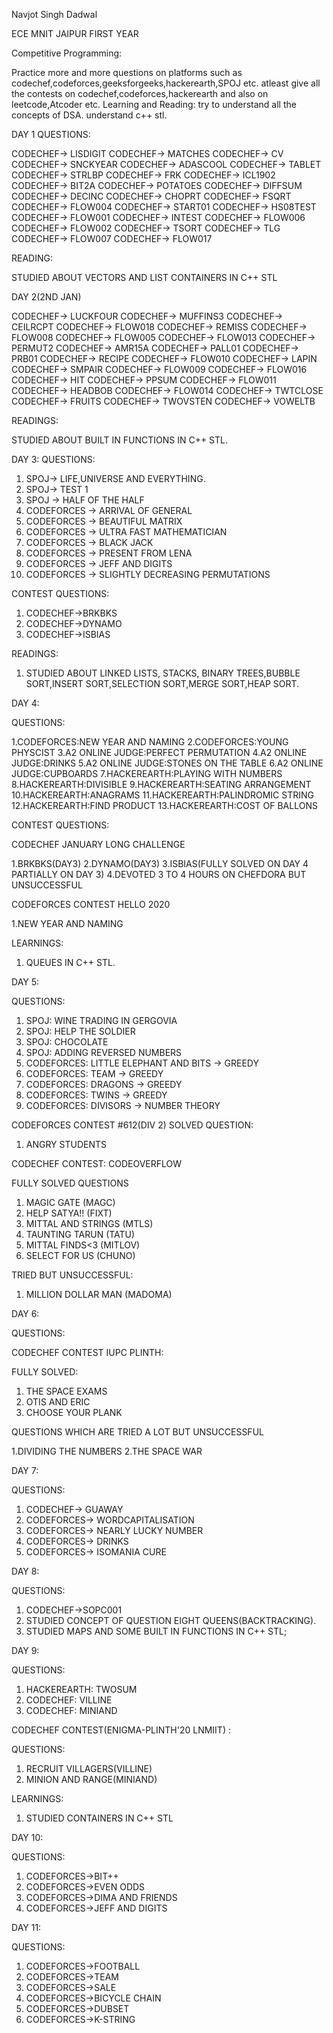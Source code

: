Navjot Singh Dadwal

ECE MNIT JAIPUR FIRST YEAR

Competitive Programming:

Practice more and more questions on platforms such as codechef,codeforces,geeksforgeeks,hackerearth,SPOJ etc.
atleast give all the contests on codechef,codeforces,hackerearth and also on leetcode,Atcoder etc. Learning and Reading:
try to understand all the concepts of DSA.
understand c++ stl. 

DAY 1 QUESTIONS:

CODECHEF-> LISDIGIT
CODECHEF-> MATCHES
CODECHEF-> CV
CODECHEF-> SNCKYEAR
CODECHEF-> ADASCOOL
CODECHEF-> TABLET
CODECHEF-> STRLBP
CODECHEF-> FRK
CODECHEF-> ICL1902
CODECHEF-> BIT2A
CODECHEF-> POTATOES
CODECHEF-> DIFFSUM
CODECHEF-> DECINC
CODECHEF-> CHOPRT
CODECHEF-> FSQRT
CODECHEF-> FLOW004
CODECHEF-> START01
CODECHEF-> HS08TEST
CODECHEF-> FLOW001
CODECHEF-> INTEST
CODECHEF-> FLOW006
CODECHEF-> FLOW002
CODECHEF-> TSORT
CODECHEF-> TLG
CODECHEF-> FLOW007
CODECHEF-> FLOW017 

READING:

STUDIED ABOUT VECTORS AND LIST CONTAINERS IN C++ STL

DAY 2(2ND JAN)

CODECHEF-> LUCKFOUR
CODECHEF-> MUFFINS3
CODECHEF-> CEILRCPT
CODECHEF-> FLOW018
CODECHEF-> REMISS
CODECHEF-> FLOW008
CODECHEF-> FLOW005
CODECHEF-> FLOW013
CODECHEF-> PERMUT2
CODECHEF-> AMR15A
CODECHEF-> PALL01
CODECHEF-> PRB01
CODECHEF-> RECIPE
CODECHEF-> FLOW010
CODECHEF-> LAPIN
CODECHEF-> SMPAIR
CODECHEF-> FLOW009
CODECHEF-> FLOW016
CODECHEF-> HIT
CODECHEF-> PPSUM
CODECHEF-> FLOW011
CODECHEF-> HEADBOB
CODECHEF-> FLOW014
CODECHEF-> TWTCLOSE
CODECHEF-> FRUITS
CODECHEF-> TWOVSTEN
CODECHEF-> VOWELTB

READINGS:

STUDIED ABOUT BUILT IN FUNCTIONS IN C++ STL.

DAY 3:
QUESTIONS:
1. SPOJ-> LIFE,UNIVERSE AND EVERYTHING.
2. SPOJ-> TEST 1
3. SPOJ -> HALF OF THE HALF
4. CODEFORCES -> ARRIVAL OF GENERAL
5. CODEFORCES -> BEAUTIFUL MATRIX
6. CODEFORCES -> ULTRA FAST MATHEMATICIAN
7. CODEFORCES -> BLACK JACK
8. CODEFORCES -> PRESENT FROM LENA
9. CODEFORCES -> JEFF AND DIGITS
10. CODEFORCES -> SLIGHTLY DECREASING PERMUTATIONS

CONTEST QUESTIONS:

1. CODECHEF->BRKBKS
2. CODECHEF->DYNAMO
3. CODECHEF->ISBIAS

READINGS:

1. STUDIED ABOUT LINKED LISTS, STACKS, BINARY TREES,BUBBLE SORT,INSERT SORT,SELECTION SORT,MERGE SORT,HEAP SORT.

DAY 4:

QUESTIONS:

1.CODEFORCES:NEW YEAR AND NAMING
2.CODEFORCES:YOUNG PHYSCIST
3.A2 ONLINE JUDGE:PERFECT PERMUTATION
4.A2 ONLINE JUDGE:DRINKS
5.A2 ONLINE JUDGE:STONES ON THE TABLE
6.A2 ONLINE JUDGE:CUPBOARDS
7.HACKEREARTH:PLAYING WITH NUMBERS
8.HACKEREARTH:DIVISIBLE
9.HACKEREARTH:SEATING ARRANGEMENT
10.HACKEREARTH:ANAGRAMS
11.HACKEREARTH:PALINDROMIC STRING
12.HACKEREARTH:FIND PRODUCT
13.HACKEREARTH:COST OF BALLONS

CONTEST QUESTIONS:

CODECHEF JANUARY LONG CHALLENGE

1.BRKBKS(DAY3)
2.DYNAMO(DAY3)
3.ISBIAS(FULLY SOLVED ON DAY 4 PARTIALLY ON DAY 3)
4.DEVOTED 3 TO 4 HOURS ON CHEFDORA BUT UNSUCCESSFUL

CODEFORCES CONTEST HELLO 2020

1.NEW YEAR AND NAMING 

LEARNINGS:

1. QUEUES IN C++ STL.

DAY 5:

QUESTIONS:

1. SPOJ: WINE TRADING IN GERGOVIA
2. SPOJ: HELP THE SOLDIER
3. SPOJ: CHOCOLATE
4. SPOJ: ADDING REVERSED NUMBERS
5. CODEFORCES: LITTLE ELEPHANT AND BITS -> GREEDY
6. CODEFORCES: TEAM -> GREEDY
7. CODEFORCES: DRAGONS -> GREEDY
8. CODEFORCES: TWINS -> GREEDY
9. CODEFORCES: DIVISORS -> NUMBER THEORY

CODEFORCES CONTEST #612(DIV 2)
SOLVED QUESTION:

1. ANGRY STUDENTS

CODECHEF CONTEST: CODEOVERFLOW

FULLY SOLVED QUESTIONS

1. MAGIC GATE (MAGC)
2. HELP SATYA!! (FIXT)
3. MITTAL AND STRINGS (MTLS)
4. TAUNTING TARUN (TATU)
5. MITTAL FINDS<3 (MITLOV)
6. SELECT FOR US (CHUNO)

TRIED BUT UNSUCCESSFUL:

1. MILLION DOLLAR MAN (MADOMA)

DAY 6:

QUESTIONS:

CODECHEF CONTEST IUPC PLINTH:

FULLY SOLVED:

1. THE SPACE EXAMS
2. OTIS AND ERIC 
3. CHOOSE YOUR PLANK

QUESTIONS WHICH ARE TRIED A LOT BUT UNSUCCESSFUL 

1.DIVIDING THE NUMBERS 
2.THE SPACE WAR

DAY 7:

QUESTIONS:

1. CODECHEF-> GUAWAY
2. CODEFORCES-> WORDCAPITALISATION
3. CODEFORCES-> NEARLY LUCKY NUMBER 
4. CODEFORCES-> DRINKS 
5. CODEFORCES-> ISOMANIA CURE

DAY 8:

QUESTIONS:

1. CODECHEF->SOPC001
2. STUDIED CONCEPT OF QUESTION EIGHT QUEENS(BACKTRACKING).
3. STUDIED MAPS AND SOME BUILT IN FUNCTIONS IN C++ STL;

DAY 9:

QUESTIONS:
1. HACKEREARTH: TWOSUM
2. CODECHEF: VILLINE
3. CODECHEF: MINIAND

CODECHEF CONTEST(ENIGMA-PLINTH'20 LNMIIT) :

QUESTIONS:
1. RECRUIT VILLAGERS(VILLINE)
2. MINION AND RANGE(MINIAND)

LEARNINGS:
1. STUDIED CONTAINERS IN C++ STL 

DAY 10:

QUESTIONS:

1. CODEFORCES->BIT++
2. CODEFORCES->EVEN ODDS
3. CODEFORCES->DIMA AND FRIENDS
4. CODEFORCES->JEFF AND DIGITS

DAY 11:

QUESTIONS:

1. CODEFORCES->FOOTBALL
2. CODEFORCES->TEAM
3. CODEFORCES->SALE
4. CODEFORCES->BICYCLE CHAIN
4. CODEFORCES->DUBSET
5. CODEFORCES->K-STRING
